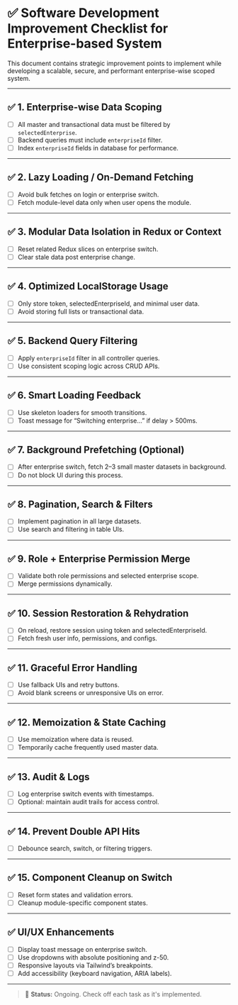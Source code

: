 # ✅ Software Development Improvement Checklist for Enterprise-based System

This document contains strategic improvement points to implement while developing a scalable, secure, and performant enterprise-wise scoped system.

---

## ✅ 1. Enterprise-wise Data Scoping

* [ ] All master and transactional data must be filtered by `selectedEnterprise`.
* [ ] Backend queries must include `enterpriseId` filter.
* [ ] Index `enterpriseId` fields in database for performance.

---

## ✅ 2. Lazy Loading / On-Demand Fetching

* [ ] Avoid bulk fetches on login or enterprise switch.
* [ ] Fetch module-level data only when user opens the module.

---

## ✅ 3. Modular Data Isolation in Redux or Context

* [ ] Reset related Redux slices on enterprise switch.
* [ ] Clear stale data post enterprise change.

---

## ✅ 4. Optimized LocalStorage Usage

* [ ] Only store token, selectedEnterpriseId, and minimal user data.
* [ ] Avoid storing full lists or transactional data.

---

## ✅ 5. Backend Query Filtering

* [ ] Apply `enterpriseId` filter in all controller queries.
* [ ] Use consistent scoping logic across CRUD APIs.

---

## ✅ 6. Smart Loading Feedback

* [ ] Use skeleton loaders for smooth transitions.
* [ ] Toast message for “Switching enterprise...” if delay > 500ms.

---

## ✅ 7. Background Prefetching (Optional)

* [ ] After enterprise switch, fetch 2–3 small master datasets in background.
* [ ] Do not block UI during this process.

---

## ✅ 8. Pagination, Search & Filters

* [ ] Implement pagination in all large datasets.
* [ ] Use search and filtering in table UIs.

---

## ✅ 9. Role + Enterprise Permission Merge

* [ ] Validate both role permissions and selected enterprise scope.
* [ ] Merge permissions dynamically.

---

## ✅ 10. Session Restoration & Rehydration

* [ ] On reload, restore session using token and selectedEnterpriseId.
* [ ] Fetch fresh user info, permissions, and configs.

---

## ✅ 11. Graceful Error Handling

* [ ] Use fallback UIs and retry buttons.
* [ ] Avoid blank screens or unresponsive UIs on error.

---

## ✅ 12. Memoization & State Caching

* [ ] Use memoization where data is reused.
* [ ] Temporarily cache frequently used master data.

---

## ✅ 13. Audit & Logs

* [ ] Log enterprise switch events with timestamps.
* [ ] Optional: maintain audit trails for access control.

---

## ✅ 14. Prevent Double API Hits

* [ ] Debounce search, switch, or filtering triggers.

---

## ✅ 15. Component Cleanup on Switch

* [ ] Reset form states and validation errors.
* [ ] Cleanup module-specific component states.

---

## ✅ UI/UX Enhancements

* [ ] Display toast message on enterprise switch.
* [ ] Use dropdowns with absolute positioning and z-50.
* [ ] Responsive layouts via Tailwind’s breakpoints.
* [ ] Add accessibility (keyboard navigation, ARIA labels).

---

> 📌 **Status:** Ongoing. Check off each task as it's implemented.
